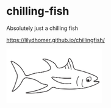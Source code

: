# chilling-fish
Absolutely just a chilling fish

https://lilydhomer.github.io/chillingfish/

<img src="images/fish.png" align="center" width="250">
